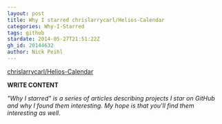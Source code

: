 ```yaml
---
layout: post
title: Why I starred chrislarrycarl/Helios-Calendar
categories: Why-I-Starred
tags: github
stardate: 2014-05-27T21:51:22Z
gh_id: 20144632
author: Nick Peihl
---
```


[chrislarrycarl/Helios-Calendar](https://github.com/chrislarrycarl/Helios-Calendar)

**WRITE CONTENT**

*"Why I starred" is a series of articles describing projects I star on GitHub and why I found them interesting. My hope is that you'll find them interesting as well.*

